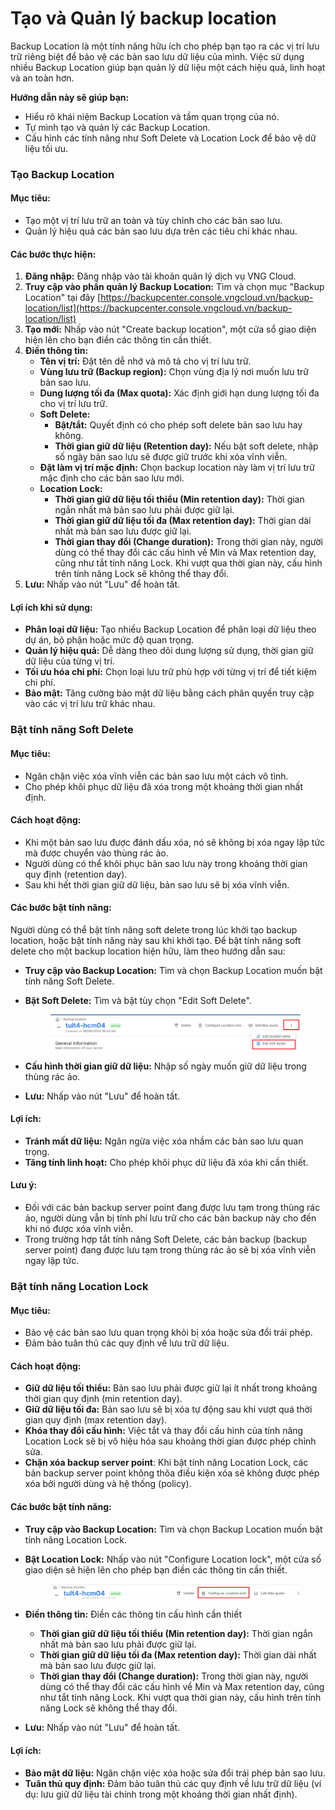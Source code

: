 # Tạo và Quản lý backup location

Backup Location là một tính năng hữu ích cho phép bạn tạo ra các vị trí lưu trữ riêng biệt để bảo vệ các bản sao lưu dữ liệu của mình. Việc sử dụng nhiều Backup Location giúp bạn quản lý dữ liệu một cách hiệu quả, linh hoạt và an toàn hơn.

**Hướng dẫn này sẽ giúp bạn:**

* Hiểu rõ khái niệm Backup Location và tầm quan trọng của nó.
* Tự mình tạo và quản lý các Backup Location.
* Cấu hình các tính năng như Soft Delete và Location Lock để bảo vệ dữ liệu tối ưu.

### Tạo Backup Location

#### Mục tiêu:

* Tạo một vị trí lưu trữ an toàn và tùy chỉnh cho các bản sao lưu.
* Quản lý hiệu quả các bản sao lưu dựa trên các tiêu chí khác nhau.

#### Các bước thực hiện:

1. **Đăng nhập:** Đăng nhập vào tài khoản quản lý dịch vụ VNG Cloud.
2. **Truy cập vào phần quản lý Backup Location:** Tìm và chọn mục "Backup Location" tại đây [https://backupcenter.console.vngcloud.vn/backup-location/list](https://backupcenter.console.vngcloud.vn/backup-location/list)
3. **Tạo mới:** Nhấp vào nút "Create backup location", một cửa sổ giao diện hiện lên cho bạn điền các thông tin cần thiết.
4. **Điền thông tin:**
   * **Tên vị trí:** Đặt tên dễ nhớ và mô tả cho vị trí lưu trữ.
   * **Vùng lưu trữ (Backup region):** Chọn vùng địa lý nơi muốn lưu trữ bản sao lưu.
   * **Dung lượng tối đa (Max quota):** Xác định giới hạn dung lượng tối đa cho vị trí lưu trữ.
   * **Soft Delete:**
     * **Bật/tắt:** Quyết định có cho phép soft delete bản sao lưu hay không.
     * **Thời gian giữ dữ liệu (Retention day):** Nếu bật soft delete, nhập số ngày bản sao lưu sẽ được giữ trước khi xóa vĩnh viễn.
   * **Đặt làm vị trí mặc định:** Chọn backup location này làm vị trí lưu trữ mặc định cho các bản sao lưu mới.
   * **Location Lock:**
     * **Thời gian giữ dữ liệu tối thiểu (Min retention day):** Thời gian ngắn nhất mà bản sao lưu phải được giữ lại.
     * **Thời gian giữ dữ liệu tối đa (Max retention day):** Thời gian dài nhất mà bản sao lưu được giữ lại.
     * **Thời gian thay đổi (Change duration):** Trong thời gian này, người dùng có thể thay đổi các cấu hình về Min và Max retention day, cũng như tắt tính năng Lock. Khi vượt qua thời gian này, cấu hình trên tính năng Lock sẽ không thể thay đổi.
5. **Lưu:** Nhấp vào nút "Lưu" để hoàn tất.

#### Lợi ích khi sử dụng:

* **Phân loại dữ liệu:** Tạo nhiều Backup Location để phân loại dữ liệu theo dự án, bộ phận hoặc mức độ quan trọng.
* **Quản lý hiệu quả:** Dễ dàng theo dõi dung lượng sử dụng, thời gian giữ dữ liệu của từng vị trí.
* **Tối ưu hóa chi phí:** Chọn loại lưu trữ phù hợp với từng vị trí để tiết kiệm chi phí.
* **Bảo mật:** Tăng cường bảo mật dữ liệu bằng cách phân quyền truy cập vào các vị trí lưu trữ khác nhau.

### Bật tính năng Soft Delete

#### Mục tiêu:

* Ngăn chặn việc xóa vĩnh viễn các bản sao lưu một cách vô tình.
* Cho phép khôi phục dữ liệu đã xóa trong một khoảng thời gian nhất định.

#### Cách hoạt động:

* Khi một bản sao lưu được đánh dấu xóa, nó sẽ không bị xóa ngay lập tức mà được chuyển vào thùng rác ảo.
* Người dùng có thể khôi phục bản sao lưu này trong khoảng thời gian quy định (retention day).
* Sau khi hết thời gian giữ dữ liệu, bản sao lưu sẽ bị xóa vĩnh viễn.

#### Các bước bật tính năng:

Người dùng có thể bật tính năng soft delete trong lúc khởi tạo backup location, hoặc bật tính năng này sau khi khởi tạo. Để bật tính năng soft delete cho một backup location hiện hữu, làm theo hướng dẫn sau:

* **Truy cập vào Backup Location:** Tìm và chọn Backup Location muốn bật tính năng Soft Delete.
*   **Bật Soft Delete:** Tìm và bật tùy chọn "Edit Soft Delete".&#x20;

    <figure><img src="../../../.gitbook/assets/image (752).png" alt=""><figcaption></figcaption></figure>
* **Cấu hình thời gian giữ dữ liệu:** Nhập số ngày muốn giữ dữ liệu trong thùng rác ảo.
* **Lưu:** Nhấp vào nút "Lưu" để hoàn tất.

#### Lợi ích:

* **Tránh mất dữ liệu:** Ngăn ngừa việc xóa nhầm các bản sao lưu quan trọng.
* **Tăng tính linh hoạt:** Cho phép khôi phục dữ liệu đã xóa khi cần thiết.

#### Lưu ý:

* Đối với các bản backup server point đang được lưu tạm trong thùng rác ảo, người dùng vẫn bị tính phí lưu trữ cho các bản backup này cho đến khi nó được xóa vĩnh viễn.
* Trong trường hợp tắt tính năng Soft Delete, các bản backup (backup server point) đang được lưu tạm trong thùng rác ảo sẽ bị xóa vĩnh viễn ngay lập tức.

### Bật tính năng Location Lock

#### Mục tiêu:

* Bảo vệ các bản sao lưu quan trọng khỏi bị xóa hoặc sửa đổi trái phép.
* Đảm bảo tuân thủ các quy định về lưu trữ dữ liệu.

#### Cách hoạt động:

* **Giữ dữ liệu tối thiểu:** Bản sao lưu phải được giữ lại ít nhất trong khoảng thời gian quy định (min retention day).
* **Giữ dữ liệu tối đa:** Bản sao lưu sẽ bị xóa tự động sau khi vượt quá thời gian quy định (max retention day).
* **Khóa thay đổi cấu hình:** Việc tắt và thay đổi cấu hình của tính năng Location Lock sẽ bị vô hiệu hóa sau khoảng thời gian được phép chỉnh sửa.
* **Chặn xóa backup server point**: Khi bật tính năng Location Lock, các bản backup server point không thõa điều kiện xóa sẽ không được phép xóa bởi người dùng và hệ thống (policy).

#### Các bước bật tính năng:

* **Truy cập vào Backup Location:** Tìm và chọn Backup Location muốn bật tính năng Location Lock.
*   **Bật Location Lock:** Nhấp vào nút "Configure Location lock", một cửa số giao diện sẽ hiện lên cho phép bạn điền các thông tin cần thiết.&#x20;

    <figure><img src="../../../.gitbook/assets/image (752) (1).png" alt=""><figcaption></figcaption></figure>
* **Điền thông tin:** Điền các thông tin cấu hình cần thiết
  * **Thời gian giữ dữ liệu tối thiểu (Min retention day):** Thời gian ngắn nhất mà bản sao lưu phải được giữ lại.
  * **Thời gian giữ dữ liệu tối đa (Max retention day):** Thời gian dài nhất mà bản sao lưu được giữ lại.
  * **Thời gian thay đổi (Change duration):** Trong thời gian này, người dùng có thể thay đổi các cấu hình về Min và Max retention day, cũng như tắt tính năng Lock. Khi vượt qua thời gian này, cấu hình trên tính năng Lock sẽ không thể thay đổi.
* **Lưu:** Nhấp vào nút "Lưu" để hoàn tất.

#### Lợi ích:

* **Bảo mật dữ liệu:** Ngăn chặn việc xóa hoặc sửa đổi trái phép bản sao lưu.
* **Tuân thủ quy định:** Đảm bảo tuân thủ các quy định về lưu trữ dữ liệu (ví dụ: lưu giữ dữ liệu tài chính trong một khoảng thời gian nhất định).
